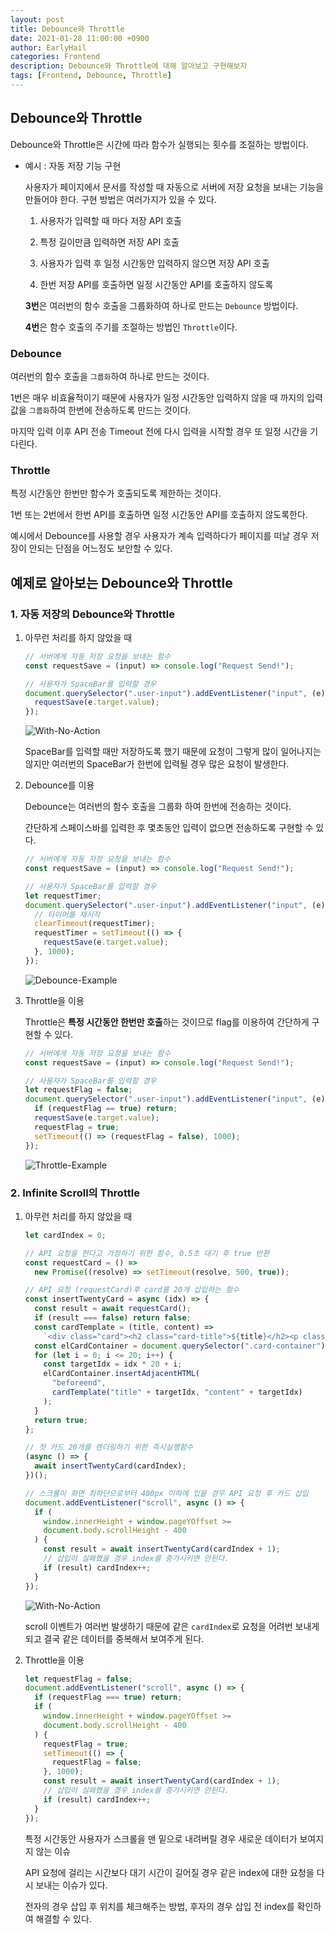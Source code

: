 ```yaml
---
layout: post
title: Debounce와 Throttle
date: 2021-01-28 11:00:00 +0900
author: EarlyHail
categories: Frontend
description: Debounce와 Throttle에 대해 알아보고 구현해보자
tags: [Frontend, Debounce, Throttle]
---
```


## Debounce와 Throttle

Debounce와 Throttle은 시간에 따라 함수가 실행되는 횟수를 조절하는 방법이다.

- 예시 : 자동 저장 기능 구현

  사용자가 페이지에서 문서를 작성할 때 자동으로 서버에 저장 요청을 보내는 기능을 만들어야 한다. 구현 방법은 여러가지가 있을 수 있다.

  1. 사용자가 입력할 때 마다 저장 API 호출

  2. 특정 길이만큼 입력하면 저장 API 호출

  3. 사용자가 입력 후 일정 시간동안 입력하지 않으면 저장 API 호출

  4. 한번 저장 API를 호출하면 일정 시간동안 API를 호출하지 않도록

  **3번**은 여러번의 함수 호출을 그룹화하여 하나로 만드는 `Debounce` 방법이다.

  **4번**은 함수 호출의 주기를 조절하는 방법인 `Throttle`이다.

### Debounce

여러번의 함수 호출을 `그룹화`하여 하나로 만드는 것이다.

1번은 매우 비효율적이기 때문에 사용자가 일정 시간동안 입력하지 않을 때 까지의 입력값을 `그룹화`하여 한번에 전송하도록 만드는 것이다.

마지막 입력 이후 API 전송 Timeout 전에 다시 입력을 시작할 경우 또 일정 시간을 기다린다.

### Throttle

특정 시간동안 한번만 함수가 호출되도록 제한하는 것이다.

1번 또는 2번에서 한번 API를 호출하면 일정 시간동안 API를 호출하지 않도록한다.

예시에서 Debounce를 사용할 경우 사용자가 계속 입력하다가 페이지를 떠날 경우 저장이 안되는 단점을 어느정도 보안할 수 있다.

## 예제로 알아보는 Debounce와 Throttle

### 1. 자동 저장의 Debounce와 Throttle

1. 아무런 처리를 하지 않았을 때

   ```javascript
   // 서버에게 자동 저장 요청을 보내는 함수
   const requestSave = (input) => console.log("Request Send!");

   // 사용자가 SpaceBar를 입력할 경우
   document.querySelector(".user-input").addEventListener("input", (e) => {
     requestSave(e.target.value);
   });
   ```

   ![With-No-Action](/assets/posts/Frontend/Debounce-And-Throttle/img2.gif)

   SpaceBar를 입력할 때만 저장하도록 했기 때문에 요청이 그렇게 많이 일어나지는 않지만 여러번의 SpaceBar가 한번에 입력될 경우 많은 요청이 발생한다.

2. Debounce를 이용

   Debounce는 여러번의 함수 호출을 그룹화 하여 한번에 전송하는 것이다.

   간단하게 스페이스바를 입력한 후 몇초동안 입력이 없으면 전송하도록 구현할 수 있다.

   ```javascript
   // 서버에게 자동 저장 요청을 보내는 함수
   const requestSave = (input) => console.log("Request Send!");

   // 사용자가 SpaceBar를 입력할 경우
   let requestTimer;
   document.querySelector(".user-input").addEventListener("input", (e) => {
     // 타이머를 재시작
     clearTimeout(requestTimer);
     requestTimer = setTimeout(() => {
       requestSave(e.target.value);
     }, 1000);
   });
   ```

   ![Debounce-Example](/assets/posts/Frontend/Debounce-And-Throttle/img3.gif)

3. Throttle을 이용

   Throttle은 **특정 시간동안 한번만 호출**하는 것이므로 flag를 이용하여 간단하게 구현할 수 있다.

   ```javascript
   // 서버에게 자동 저장 요청을 보내는 함수
   const requestSave = (input) => console.log("Request Send!");

   // 사용자가 SpaceBar를 입력할 경우
   let requestFlag = false;
   document.querySelector(".user-input").addEventListener("input", (e) => {
     if (requestFlag == true) return;
     requestSave(e.target.value);
     requestFlag = true;
     setTimeout(() => (requestFlag = false), 1000);
   });
   ```

   ![Throttle-Example](/assets/posts/Frontend/Debounce-And-Throttle/img4.gif)

### 2. Infinite Scroll의 Throttle

1.  아무런 처리를 하지 않았을 때

    ```javascript
    let cardIndex = 0;

    // API 요청을 한다고 가정하기 위한 함수, 0.5초 대기 후 true 반환
    const requestCard = () =>
      new Promise((resolve) => setTimeout(resolve, 500, true));

    // API 요청 (requestCard)후 card를 20개 삽입하는 함수
    const insertTwentyCard = async (idx) => {
      const result = await requestCard();
      if (result === false) return false;
      const cardTemplate = (title, content) =>
        `<div class="card"><h2 class="card-title">${title}</h2><p class="card-content">${content}</p></div>`;
      const elCardContainer = document.querySelector(".card-container");
      for (let i = 0; i <= 20; i++) {
        const targetIdx = idx * 20 + i;
        elCardContainer.insertAdjacentHTML(
          "beforeend",
          cardTemplate("title" + targetIdx, "content" + targetIdx)
        );
      }
      return true;
    };

    // 첫 카드 20개를 렌더링하기 위한 즉시실행함수
    (async () => {
      await insertTwentyCard(cardIndex);
    })();

    // 스크롤이 화면 최하단으로부터 400px 이하에 있을 경우 API 요청 후 카드 삽입
    document.addEventListener("scroll", async () => {
      if (
        window.innerHeight + window.pageYOffset >=
        document.body.scrollHeight - 400
      ) {
        const result = await insertTwentyCard(cardIndex + 1);
        // 삽입이 실패했을 경우 index를 증가시키면 안된다.
        if (result) cardIndex++;
      }
    });
    ```

    ![With-No-Action](/assets/posts/Frontend/Debounce-And-Throttle/img1.gif)

    scroll 이벤트가 여러번 발생하기 때문에 같은 `cardIndex`로 요청을 어려번 보내게 되고 결국 같은 데이터를 중복해서 보여주게 된다.

2.  Throttle을 이용

    ```javascript
    let requestFlag = false;
    document.addEventListener("scroll", async () => {
      if (requestFlag === true) return;
      if (
        window.innerHeight + window.pageYOffset >=
        document.body.scrollHeight - 400
      ) {
        requestFlag = true;
        setTimeout(() => {
          requestFlag = false;
        }, 1000);
        const result = await insertTwentyCard(cardIndex + 1);
        // 삽입이 실패했을 경우 index를 증가시키면 안된다.
        if (result) cardIndex++;
      }
    });
    ```

    특정 시간동안 사용자가 스크롤을 맨 밑으로 내려버릴 경우 새로운 데이터가 보여지지 않는 이슈

    API 요청에 걸리는 시간보다 대기 시간이 길어질 경우 같은 index에 대한 요청을 다시 보내는 이슈가 있다.

    전자의 경우 삽입 후 위치를 체크해주는 방법, 후자의 경우 삽입 전 index를 확인하여 해결할 수 있다.
